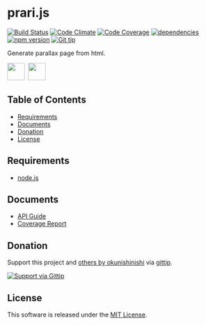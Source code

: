 prari.js
======
<!-- Badge start -->

[![Build Status][my_travis_badge_url]][my_travis_url]
[![Code Climate][my_codeclimate_badge_url]][my_codeclimate_url]
[![Code Coverage][my_codeclimate_coverage_badge_url]][my_codeclimate_url]
[![dependencies][my_gemnasium_badge_url]][my_gemnasium_url]
[![npm version][my_npm_budge_url]][my_npm_url]
[![Git tip][my_gittip_budge_url]][my_gittip_url]

<!-- Badge end -->

Generate parallax page from html.


<!-- Banner start -->

<a href="https://github.com/tick-tack/apeman"><img style="height:40px;" src="https://raw.githubusercontent.com/tick-tack/apeman/master/doc/images/apeman.png" height="40"></a>&nbsp;
<a href="http://nodejs.org/"><img style="height:40px;" src="http://nodejs.org/images/logos/nodejs-dark.png" height="40"></a>&nbsp;

<!-- Banner end -->

Table of Contents
-----
- [Requirements](#02-requirements)
- [Documents](#04-documents)
- [Donation](#10-donation)
- [License](#11-license)




<a name="02-requirements"></a>
Requirements
------

+ [node.js][nodejs_url]


<a name="04-documents"></a>
Documents
------
+ [API Guide][my_apiguide_url]
+ [Coverage Report][my_coverage_report_url]


<a name="10-donation"></a>
Donation
------

Support this project and [others by okunishinishi][my_gittip_url] via [gittip][my_gittip_url].

[<img src="https://rawgithub.com/twolfson/gittip-badge/0.2.0/dist/gittip.png" alt="Support via Gittip"/>][my_gittip_url]


<a name="11-license"></a>
License
-------
This software is released under the [MIT License][my_license_url].




<!-- Links start -->

[nodejs_url]: http://nodejs.org/
[my_license_url]: http://raw.github.com/tick-tack/para.js/master/LICENSE
[my_travis_url]: http://travis-ci.org/tick-tack/para.js
[my_travis_badge_url]: http://img.shields.io/travis/tick-tack/para.js.svg?style=flat
[my_codeclimate_url]: http://codeclimate.com/github/tick-tack/para.js
[my_codeclimate_badge_url]: http://img.shields.io/codeclimate/github/tick-tack/para.js.svg?style=flat
[my_codeclimate_coverage_badge_url]: http://img.shields.io/codeclimate/coverage/github/tick-tack/para.js.svg?style=flat
[my_apiguide_url]: http://tick-tack.github.io/para.js/apiguide/
[my_coverage_report_url]: http://tick-tack.github.io/para.js/coverage/lcov-report/
[my_gittip_url]: http://www.gittip.com/okunishinishi/
[my_gittip_budge_url]: http://img.shields.io/gittip/okunishinishi.svg?style=flat
[my_npm_url]: http://www.npmjs.org/package/para.js
[my_npm_budge_url]: http://img.shields.io/npm/v/para.js.svg?style=flat
[my_tag_url]: http://github.com/tick-tack/para.js/releases/tag/v1.0.6
[my_tag_badge_url]: http://img.shields.io/github/tag/tick-tack/para.js.svg?style=flat
[my_gemnasium_url]: http://gemnasium.com/tick-tack/para.js
[my_gemnasium_badge_url]: http://img.shields.io/gemnasium/tick-tack/para.js.svg?style=flat

<!-- Links end-->